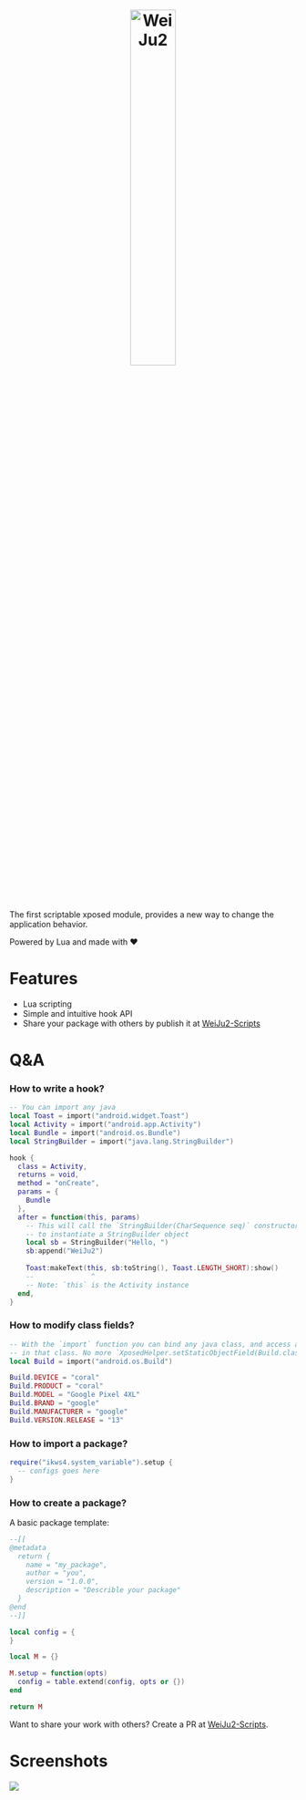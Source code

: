 <h1 align="center">
  <img src="https://user-images.githubusercontent.com/47056144/184565081-fab04563-4590-4f3c-8f86-12d2dd429f8a.png" width="40%" alt="WeiJu2" />
</h1>

The first scriptable xposed module, provides a new way to change the application behavior.

Powered by Lua and made with ♥


# Features

- Lua scripting
- Simple and intuitive hook API
- Share your package with others by publish it at [WeiJu2-Scripts](https://github.com/ikws4/WeiJu2-Scripts)

# Q&A

### How to write a hook?

```lua
-- You can import any java
local Toast = import("android.widget.Toast")
local Activity = import("android.app.Activity")
local Bundle = import("android.os.Bundle")
local StringBuilder = import("java.lang.StringBuilder")

hook {
  class = Activity,
  returns = void,
  method = "onCreate",
  params = {
    Bundle
  },
  after = function(this, params)
    -- This will call the `StringBuilder(CharSequence seq)` constructor
    -- to instantiate a StringBuilder object
    local sb = StringBuilder("Hello, ")
    sb:append("WeiJu2")
  
    Toast:makeText(this, sb:toString(), Toast.LENGTH_SHORT):show()
    --              ^
    -- Note: `this` is the Activity instance
  end,
}
```


### How to modify class fields?

```lua
-- With the `import` function you can bind any java class, and access all the fields and methods that defined
-- in that class. No more `XposedHelper.setStaticObjectField(Build.class, "DEVICE", "coral")` much cleaner!
local Build = import("android.os.Build")

Build.DEVICE = "coral"
Build.PRODUCT = "coral"
Build.MODEL = "Google Pixel 4XL"
Build.BRAND = "google"
Build.MANUFACTURER = "google"
Build.VERSION.RELEASE = "13"
```


### How to import a package?

```lua
require("ikws4.system_variable").setup {
  -- configs goes here
}
```


### How to create a package?

A basic package template:

```lua
--[[ 
@metadata
  return {
    name = "my_package",
    author = "you",
    version = "1.0.0",
    description = "Describle your package"
  }
@end
--]]

local config = {
}

local M = {}

M.setup = function(opts)
  config = table.extend(config, opts or {})
end

return M
```

Want to share your work with others? Create a PR at [WeiJu2-Scripts](https://github.com/ikws4/WeiJu2-Scripts).


# Screenshots

<img src="https://user-images.githubusercontent.com/47056144/183251553-9dce66f7-953c-45b9-b741-0ae8e0b567af.png" />
